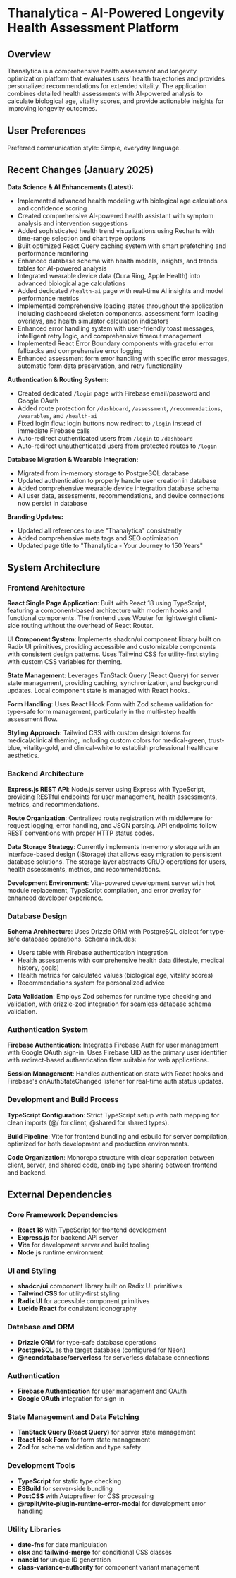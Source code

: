 # Thanalytica - AI-Powered Longevity Health Assessment Platform

## Overview

Thanalytica is a comprehensive health assessment and longevity optimization platform that evaluates users' health trajectories and provides personalized recommendations for extended vitality. The application combines detailed health assessments with AI-powered analysis to calculate biological age, vitality scores, and provide actionable insights for improving longevity outcomes.

## User Preferences

Preferred communication style: Simple, everyday language.

## Recent Changes (January 2025)

**Data Science & AI Enhancements (Latest):**
- Implemented advanced health modeling with biological age calculations and confidence scoring
- Created comprehensive AI-powered health assistant with symptom analysis and intervention suggestions
- Added sophisticated health trend visualizations using Recharts with time-range selection and chart type options
- Built optimized React Query caching system with smart prefetching and performance monitoring
- Enhanced database schema with health models, insights, and trends tables for AI-powered analysis
- Integrated wearable device data (Oura Ring, Apple Health) into advanced biological age calculations
- Added dedicated `/health-ai` page with real-time AI insights and model performance metrics
- Implemented comprehensive loading states throughout the application including dashboard skeleton components, assessment form loading overlays, and health simulator calculation indicators
- Enhanced error handling system with user-friendly toast messages, intelligent retry logic, and comprehensive timeout management
- Implemented React Error Boundary components with graceful error fallbacks and comprehensive error logging
- Enhanced assessment form error handling with specific error messages, automatic form data preservation, and retry functionality

**Authentication & Routing System:**
- Created dedicated `/login` page with Firebase email/password and Google OAuth
- Added route protection for `/dashboard`, `/assessment`, `/recommendations`, `/wearables`, and `/health-ai`
- Fixed login flow: login buttons now redirect to `/login` instead of immediate Firebase calls
- Auto-redirect authenticated users from `/login` to `/dashboard`
- Auto-redirect unauthenticated users from protected routes to `/login`

**Database Migration & Wearable Integration:**
- Migrated from in-memory storage to PostgreSQL database
- Updated authentication to properly handle user creation in database
- Added comprehensive wearable device integration database schema
- All user data, assessments, recommendations, and device connections now persist in database

**Branding Updates:**
- Updated all references to use "Thanalytica" consistently
- Added comprehensive meta tags and SEO optimization
- Updated page title to "Thanalytica - Your Journey to 150 Years"

## System Architecture

### Frontend Architecture

**React Single Page Application**: Built with React 18 using TypeScript, featuring a component-based architecture with modern hooks and functional components. The frontend uses Wouter for lightweight client-side routing without the overhead of React Router.

**UI Component System**: Implements shadcn/ui component library built on Radix UI primitives, providing accessible and customizable components with consistent design patterns. Uses Tailwind CSS for utility-first styling with custom CSS variables for theming.

**State Management**: Leverages TanStack Query (React Query) for server state management, providing caching, synchronization, and background updates. Local component state is managed with React hooks.

**Form Handling**: Uses React Hook Form with Zod schema validation for type-safe form management, particularly in the multi-step health assessment flow.

**Styling Approach**: Tailwind CSS with custom design tokens for medical/clinical theming, including custom colors for medical-green, trust-blue, vitality-gold, and clinical-white to establish professional healthcare aesthetics.

### Backend Architecture

**Express.js REST API**: Node.js server using Express with TypeScript, providing RESTful endpoints for user management, health assessments, metrics, and recommendations.

**Route Organization**: Centralized route registration with middleware for request logging, error handling, and JSON parsing. API endpoints follow REST conventions with proper HTTP status codes.

**Data Storage Strategy**: Currently implements in-memory storage with an interface-based design (IStorage) that allows easy migration to persistent database solutions. The storage layer abstracts CRUD operations for users, health assessments, metrics, and recommendations.

**Development Environment**: Vite-powered development server with hot module replacement, TypeScript compilation, and error overlay for enhanced developer experience.

### Database Design

**Schema Architecture**: Uses Drizzle ORM with PostgreSQL dialect for type-safe database operations. Schema includes:
- Users table with Firebase authentication integration
- Health assessments with comprehensive health data (lifestyle, medical history, goals)
- Health metrics for calculated values (biological age, vitality scores)
- Recommendations system for personalized advice

**Data Validation**: Employs Zod schemas for runtime type checking and validation, with drizzle-zod integration for seamless database schema validation.

### Authentication System

**Firebase Authentication**: Integrates Firebase Auth for user management with Google OAuth sign-in. Uses Firebase UID as the primary user identifier with redirect-based authentication flow suitable for web applications.

**Session Management**: Handles authentication state with React hooks and Firebase's onAuthStateChanged listener for real-time auth status updates.

### Development and Build Process

**TypeScript Configuration**: Strict TypeScript setup with path mapping for clean imports (@/ for client, @shared for shared types).

**Build Pipeline**: Vite for frontend bundling and esbuild for server compilation, optimized for both development and production environments.

**Code Organization**: Monorepo structure with clear separation between client, server, and shared code, enabling type sharing between frontend and backend.

## External Dependencies

### Core Framework Dependencies
- **React 18** with TypeScript for frontend development
- **Express.js** for backend API server
- **Vite** for development server and build tooling
- **Node.js** runtime environment

### UI and Styling
- **shadcn/ui** component library built on Radix UI primitives
- **Tailwind CSS** for utility-first styling
- **Radix UI** for accessible component primitives
- **Lucide React** for consistent iconography

### Database and ORM
- **Drizzle ORM** for type-safe database operations
- **PostgreSQL** as the target database (configured for Neon)
- **@neondatabase/serverless** for serverless database connections

### Authentication
- **Firebase Authentication** for user management and OAuth
- **Google OAuth** integration for sign-in

### State Management and Data Fetching
- **TanStack Query (React Query)** for server state management
- **React Hook Form** for form state management
- **Zod** for schema validation and type safety

### Development Tools
- **TypeScript** for static type checking
- **ESBuild** for server-side bundling
- **PostCSS** with Autoprefixer for CSS processing
- **@replit/vite-plugin-runtime-error-modal** for development error handling

### Utility Libraries
- **date-fns** for date manipulation
- **clsx** and **tailwind-merge** for conditional CSS classes
- **nanoid** for unique ID generation
- **class-variance-authority** for component variant management